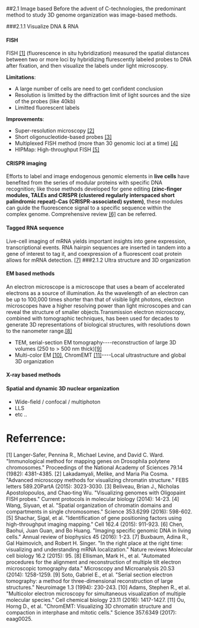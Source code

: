 ##2.1 Image based
Before the advent of C-technologies, the predominant method to study 3D genome organization was image-based methods. 

###2.1.1 Visualize DNA & RNA
#### FISH
FISH [[1]](http://www.pnas.org/content/pnas/79/14/4381.full.pdf) (fluorescence in situ hybridization) measured the spatial distances between two or more loci by hybridizing flurescently labeled probes to DNA after fixation, and then visualize the labels under light microscopy. 

**Limitations**:
- A large number of cells are need to get confident conclusion
- Resolution is limitted by the diffraction limit of light sources and the size of the probes (like 40kb)
- Limitted fluorescent labels

**Improvements**:
- Super-resolution microscopy [[2]](https://www.ncbi.nlm.nih.gov/pubmed/25896023)
- Short oligonucleotide-based probes [[3]](https://www.ncbi.nlm.nih.gov/pmc/articles/PMC3928790/)
- Multiplexed FISH method (more than 30 genomic loci at a time) [[4]](http://science.sciencemag.org/content/353/6299/598)
- HIPMap: High-throughput FISH [[5]](https://doi.org/10.1016/j.cell.2015.07.035)

#### CRISPR imaging
Efforts to label and image endogenous genomic elements in **live cells** have benefited from the series of
modular proteins with specific DNA recognition; like those methods developed for gene editing **(zinc-finger modules, TALEs and CRISPR (clustered regularly interspaced short palindromic repeat)-Cas (CRISPR-associated) system)**, these modules can guide the fluorescence signal to a specific sequence within the complex genome. Comprehensive review [[6]](https://www.annualreviews.org/doi/abs/10.1146/annurev-biophys-062215-010830) can be referred.

#### Tagged RNA sequence
Live-cell imaging of mRNA yields important insights into gene expression, transcriptional events. RNA hairpin sequences are inserted in tandem into a gene of interest to tag it, and coexpression of a fluorescent coat protein allows for mRNA detection. [[7]](https://www.nature.com/articles/nmeth.2305)
###2.1.2 Ultra structure and 3D organization
#### EM based methods
An electron microscope is a microscope that uses a beam of accelerated electrons as a source of illumination. As the wavelength of an electron can be up to 100,000 times shorter than that of visible light photons, electron microscopes have a higher resolving power than light microscopes and can reveal the structure of smaller objects.Transmission electron microscopy, combined with tomographic techniques, has been used for decades to generate 3D representations of biological structures, with resolutions down to the nanometer range.[[8]](https://www.cambridge.org/core/journals/microscopy-and-microanalysis/article/automated-procedures-for-the-alignment-and-reconstruction-of-multiple-tilt-electron-microscopic-tomography-data/ABB22F2BA4FF6E5E3E47109C58C745F0)
- TEM, serial-section EM tomography----reconstruction of large 3D volumes (250 to > 500 nm thick)[[9]](https://www.sciencedirect.com/science/article/pii/S1053811984710081)
- Multi-color EM [[10]](https://www.sciencedirect.com/science/article/pii/S2451945616303579), ChromEMT [[11]](http://science.sciencemag.org/content/357/6349/eaag0025)----Local ultrastructure and global 3D organization

#### X-ray based methods
#### Spatial and dynamic 3D nuclear organization
 - Wide-field / confocal / multiphoton 
 - LLS
 - etc .. 
    
# Referrence:
[1] Langer-Safer, Pennina R., Michael Levine, and David C. Ward. "Immunological method for mapping genes on Drosophila polytene chromosomes." Proceedings of the National Academy of Sciences 79.14 (1982): 4381-4385.
[2] Lakadamyali, Melike, and Maria Pia Cosma. "Advanced microscopy methods for visualizing chromatin structure." FEBS letters 589.20PartA (2015): 3023-3030.
[3] Beliveau, Brian J., Nicholas Apostolopoulos, and Chao‐ting Wu. "Visualizing genomes with Oligopaint FISH probes." Current protocols in molecular biology (2014): 14-23.
[4] Wang, Siyuan, et al. "Spatial organization of chromatin domains and compartments in single chromosomes." Science 353.6299 (2016): 598-602.
[5] Shachar, Sigal, et al. "Identification of gene positioning factors using high-throughput imaging mapping." Cell 162.4 (2015): 911-923.
[6] Chen, Baohui, Juan Guan, and Bo Huang. "Imaging specific genomic DNA in living cells." Annual review of biophysics 45 (2016): 1-23.
[7] Buxbaum, Adina R., Gal Haimovich, and Robert H. Singer. "In the right place at the right time: visualizing and understanding mRNA localization." Nature reviews Molecular cell biology 16.2 (2015): 95.
[8] Ellisman, Mark H., et al. "Automated procedures for the alignment and reconstruction of multiple tilt electron microscopic tomography data." Microscopy and Microanalysis 20.S3 (2014): 1258-1259.
[9] Soto, Gabriel E., et al. "Serial section electron tomography: a method for three-dimensional reconstruction of large structures." Neuroimage 1.3 (1994): 230-243. 
[10] Adams, Stephen R., et al. "Multicolor electron microscopy for simultaneous visualization of multiple molecular species." Cell chemical biology 23.11 (2016): 1417-1427.
[11] Ou, Horng D., et al. "ChromEMT: Visualizing 3D chromatin structure and compaction in interphase and mitotic cells." Science 357.6349 (2017): eaag0025.